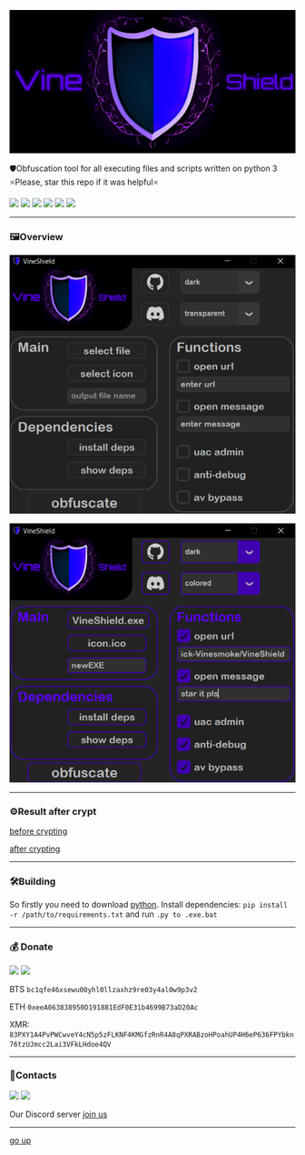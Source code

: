 <a id ="up"></a>
![logo](Images/logo.png)

 🛡Obfuscation tool for all executing files and scripts written on python 3
 ⭐Please, star this repo if it was helpful⭐

 <p>
 <img src="https://img.shields.io/badge/Python-FFD43B?style=for-the-badge&logo=python&logoColor=blue">
<img src="https://img.shields.io/badge/VSCode-0078D4?style=for-the-badge&logo=visual%20studio%20code&logoColor=white">
<img src="https://img.shields.io/badge/build-passing-76B900?style=for-the-badge&logo=&logoColor=whit">
<img src="https://img.shields.io/badge/tests-100/100-76B900?style=for-the-badge&logo=&logoColor=whit">
<img src="https://img.shields.io/badge/code quality-A-76B900?style=for-the-badge&logo=&logoColor=whit">
<img src="https://img.shields.io/badge/license-MIT-blue?style=for-the-badge&logo=&logoColor=whit">
 </p>

 ---
 ### 🖼Overview

 ![img](Images/Screenshot_1.png)

 ![img](Images/Screenshot_2.png)

---
 ### ⚙Result after crypt

 [before crypting](https://www.virustotal.com/gui/file/06473d06f72afd1d8b5d6095dab333351162328d9af061ce20a967d330c43a24?nocache=1)

 [after crypting](https://www.virustotal.com/gui/file/75c91b29d5522c8a97c779e50bc33f11e07ed37b2baa31c8c727016e92915c1d)

---

 ### 🛠Building
So firstly you need to download [python](https://www.python.org/downloads/).
Install dependencies: `pip install -r /path/to/requirements.txt` and run `.py to .exe.bat`

---
### 💰 Donate
   <a href="https://www.donationalerts.com/r/nick_vinesmoke"><img src="https://img.shields.io/badge/Donationalerts-F37623?style=for-the-badge&logo=Cash%20App&logoColor=white"></a>
   <a href="https://patreon.com/NickVinesmoke"><img src="https://img.shields.io/badge/Patreon-F96854?style=for-the-badge&logo=patreon&logoColor=white"></a>
   
   BTS <code>bc1qfe46xsewu00yhl0llzaxhz9re03y4al0w9p3v2</code>
  
  ETH <code>0xeeA063838950D191881EdF0E31b4699B73aD20Ac</code>
  
  XMR: <code>83PXY1A4PvPWCwveY4cN5p5zFLKNF4KMGfzRnR4A8qPXRABzoHPoahUP4H6eP636FPYbkn76tzUJmcc2Lai3VFkLHdoe4QV</code>

---
### 📲Contacts
<p>
<a href="https://github.com/Nick-Vinesmoke"><img src="https://img.shields.io/badge/GitHub-100000?style=for-the-badge&logo=github&logoColor=white"></a>
   <a href="https://discord.gg/ufvyg5F2j4"><img src="https://img.shields.io/badge/Discord-003E54?style=for-the-badge&logo=Discord&logoColor=white"></a>
</p>
Our Discord server <a href="https://discord.gg/ufvyg5F2j4">join us</a>

---
[go up](#up)
